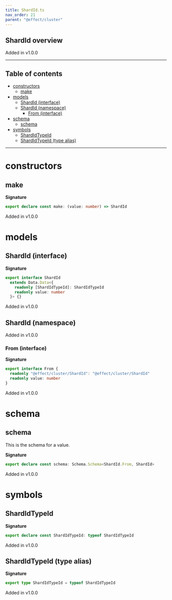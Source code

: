 ```yaml
---
title: ShardId.ts
nav_order: 21
parent: "@effect/cluster"
---
```


## ShardId overview

Added in v1.0.0

---

<h2 class="text-delta">Table of contents</h2>

- [constructors](#constructors)
  - [make](#make)
- [models](#models)
  - [ShardId (interface)](#shardid-interface)
  - [ShardId (namespace)](#shardid-namespace)
    - [From (interface)](#from-interface)
- [schema](#schema)
  - [schema](#schema-1)
- [symbols](#symbols)
  - [ShardIdTypeId](#shardidtypeid)
  - [ShardIdTypeId (type alias)](#shardidtypeid-type-alias)

---

# constructors

## make

**Signature**

```ts
export declare const make: (value: number) => ShardId
```

Added in v1.0.0

# models

## ShardId (interface)

**Signature**

```ts
export interface ShardId
  extends Data.Data<{
    readonly [ShardIdTypeId]: ShardIdTypeId
    readonly value: number
  }> {}
```

Added in v1.0.0

## ShardId (namespace)

Added in v1.0.0

### From (interface)

**Signature**

```ts
export interface From {
  readonly "@effect/cluster/ShardId": "@effect/cluster/ShardId"
  readonly value: number
}
```

Added in v1.0.0

# schema

## schema

This is the schema for a value.

**Signature**

```ts
export declare const schema: Schema.Schema<ShardId.From, ShardId>
```

Added in v1.0.0

# symbols

## ShardIdTypeId

**Signature**

```ts
export declare const ShardIdTypeId: typeof ShardIdTypeId
```

Added in v1.0.0

## ShardIdTypeId (type alias)

**Signature**

```ts
export type ShardIdTypeId = typeof ShardIdTypeId
```

Added in v1.0.0

